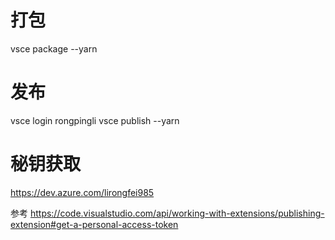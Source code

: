 # 打包
vsce package --yarn
# 发布
vsce login rongpingli
vsce publish --yarn
# 秘钥获取
https://dev.azure.com/lirongfei985

参考
https://code.visualstudio.com/api/working-with-extensions/publishing-extension#get-a-personal-access-token